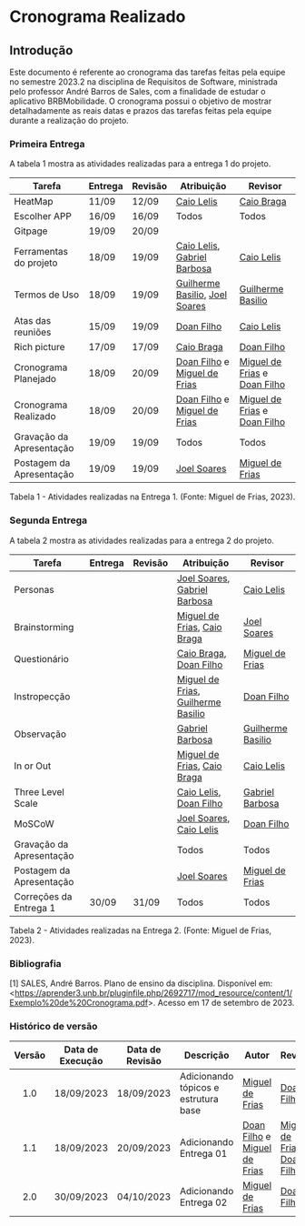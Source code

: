 # **Cronograma Realizado**

## **Introdução**
Este documento é referente ao cronograma das tarefas feitas pela equipe no semestre 2023.2 na disciplina de Requisitos de Software, ministrada pelo professor André Barros de Sales, com a finalidade de estudar o aplicativo BRBMobilidade. O cronograma possui o objetivo de mostrar detalhadamente as reais datas e prazos das tarefas feitas pela equipe durante a realização do projeto.



### **Primeira Entrega**
A tabela 1 mostra as atividades realizadas para a entrega 1 do projeto.

| Tarefa       | Entrega |  Revisão  | Atribuição |Revisor|
|--------------|-----------------|-------------------|-------|-----|
| HeatMap| 11/09     | 12/09             | [Caio Lelis](http://github.com/caio-lelis)   |[Caio Braga](http://github.com/caioalvesbraga)
| Escolher APP | 16/09     | 16/09             | Todos   |Todos|
| Gitpage | 19/09 | 20/09 | | |
| Ferramentas do projeto| 18/09     | 19/09          |[Caio Lelis](http://github.com/caio-lelis), [Gabriel Barbosa](https://github.com/gabrie1barbosa) |[Caio Lelis](http://github.com/caio-lelis)|
| Termos de Uso | 18/09  |  19/09    | [Guilherme Basilio](https://github.com/GuilhermeBES), [Joel Soares](https://github.com/JoelSRangel) |[Guilherme Basilio](https://github.com/GuilhermeBES) |
| Atas das reuniões | 15/09    | 19/09 |[Doan Filho](https://github.com/FilhoDoan)|[Caio Lelis](http://github.com/caio-lelis)|
| Rich picture | 17/09     | 17/09   |[Caio Braga](http://github.com/caioalvesbraga) | [Doan Filho](https://github.com/FilhoDoan)|
| Cronograma Planejado | 18/09  | 20/09  |[Doan Filho](https://github.com/FilhoDoan) e  [Miguel de Frias](https://github.com/migueldefrias) | [Miguel de Frias](https://github.com/migueldefrias) e [Doan Filho](https://github.com/FilhoDoan)  |
| Cronograma Realizado | 18/09  | 20/09  |[Doan Filho](https://github.com/FilhoDoan) e  [Miguel de Frias](https://github.com/migueldefrias) | [Miguel de Frias](https://github.com/migueldefrias) e [Doan Filho](https://github.com/FilhoDoan)  |
| Gravação da Apresentação | 19/09  | 19/09  | Todos |Todos|
| Postagem da Apresentação | 19/09 | 19/09 | [Joel Soares](https://github.com/JoelSRangel) | [Miguel de Frias](https://github.com/migueldefrias) |
<div><p>Tabela 1 - Atividades realizadas na Entrega 1. (Fonte: Miguel de Frias, 2023).</p></div>

### **Segunda Entrega**
A tabela 2 mostra as atividades realizadas para a entrega 2 do projeto.

| Tarefa       | Entrega |  Revisão  | Atribuição |Revisor|
|--------------|-----------------|-------------------|-------|-----|
| Personas |  |  | [Joel Soares](https://github.com/JoelSRangel), [Gabriel Barbosa](https://github.com/gabrie1barbosa) | [Caio Lelis](http://github.com/caio-lelis) |
| Brainstorming |  |  | [Miguel de Frias](https://github.com/migueldefrias), [Caio Braga](http://github.com/caioalvesbraga) | [Joel Soares](https://github.com/JoelSRangel) |
| Questionário |  |  | [Caio Braga](http://github.com/caioalvesbraga), [Doan Filho](https://github.com/FilhoDoan) | [Miguel de Frias](https://github.com/migueldefrias) |
| Instropecção |  |  | [Miguel de Frias](https://github.com/migueldefrias), [Guilherme Basilio](https://github.com/GuilhermeBES) | [Doan Filho](https://github.com/FilhoDoan) |
| Observação |  |  | [Gabriel Barbosa](https://github.com/gabrie1barbosa) | [Guilherme Basilio](https://github.com/GuilhermeBES) |
| In or Out |  |  | [Miguel de Frias](https://github.com/migueldefrias), [Caio Braga](http://github.com/caioalvesbraga) | [Caio Lelis](http://github.com/caio-lelis) |
| Three Level Scale |  |  | [Caio Lelis](http://github.com/caio-lelis), [Doan Filho](https://github.com/FilhoDoan) | [Gabriel Barbosa](https://github.com/gabrie1barbosa) |
| MoSCoW |  |  | [Joel Soares](https://github.com/JoelSRangel), [Caio Lelis](http://github.com/caio-lelis) | [Doan Filho](https://github.com/FilhoDoan) |
| Gravação da Apresentação |   |   | Todos |Todos|
| Postagem da Apresentação |  |  | [Joel Soares](https://github.com/JoelSRangel) | [Miguel de Frias](https://github.com/migueldefrias) |
| Correções da Entrega 1 | 30/09 | 31/09 | Todos | Todos |
<div><p>Tabela 2 - Atividades realizadas na Entrega 2. (Fonte: Miguel de Frias, 2023).</p></div>


### Bibliografia

[1] SALES, André Barros. Plano de ensino da disciplina. Disponível em: <<https://aprender3.unb.br/pluginfile.php/2692717/mod_resource/content/1/Exemplo%20de%20Cronograma.pdf>>. Acesso em 17 de setembro de 2023.


### Histórico de versão

| Versão | Data de Execução| Data de Revisão | Descrição            | Autor | Revisor |
|:-----:|-----------|------------|--------------------------------------|---------------------------------------------------|---------------------------------------------|
| 1.0   | 18/09/2023 | 18/09/2023 | Adicionando tópicos e estrutura base |  [Miguel de Frias](https://github.com/migueldefrias) | [Doan Filho](https://github.com/FilhoDoan) |
| 1.1   | 18/09/2023 | 20/09/2023 | Adicionando Entrega 01 |  [Doan Filho](https://github.com/FilhoDoan) e [Miguel de Frias](https://github.com/migueldefrias) | [Miguel de Frias](https://github.com/migueldefrias) e [Doan Filho](https://github.com/FilhoDoan)|
| 2.0   | 30/09/2023 | 04/10/2023 | Adicionando Entrega 02 |  [Miguel de Frias](https://github.com/migueldefrias) | [Doan Filho](https://github.com/FilhoDoan) |
